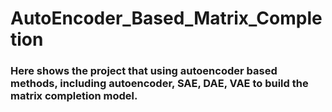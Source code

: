# AutoEncoder_Based_Matrix_Completion

### Here shows the project that using autoencoder based methods, including autoencoder, SAE, DAE, VAE to build the matrix completion model.
